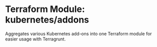 # Terraform Module: kubernetes/addons

Aggregates various Kubernetes add-ons into one Terraform module for easier usage with Terragrunt.



